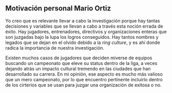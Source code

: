 ## Motivación personal Mario Ortiz

Yo creo que es relevante llevar a cabo la investigación porque hay tantas decisiones y variables que se llevan a cabo a través esta noción errada de éxito. Hay jugadores, entrenadores, directivos y organizaciones enteras que son juzgadas bajo la lupa los logros conseguidos. Hay tantos nombres y legados que se dejan en el olvido debido a la *ring culture*, y es ahí donde radica la importancia de nuestra investigación.

Existen muchos casos de jugadores que deciden miverse de equipos buscando un campeonato que eleve su status dentro de la liga, a veces dejando atrás un impacto cultural tremendo en las ciudades que han desarrollado su carrera. En mi opinión, ese aspecto es mucho más valioso que un mero campeonato, por lo que encuentro pertinente incluirlo dentro de los cirterios que se usan para juzgar una organización de exitosa o no.

